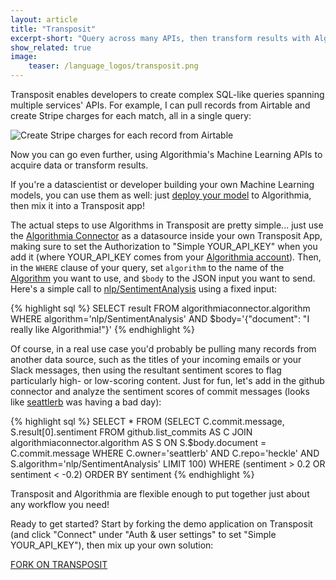 ```yaml
---
layout: article
title: "Transposit"
excerpt-short: "Query across many APIs, then transform results with Algorithmia's ML"
show_related: true
image:
    teaser: /language_logos/transposit.png
---
```


Transposit enables developers to create complex SQL-like queries spanning multiple services' APIs. For example, I can pull records from Airtable and create Stripe charges for each match, all in a single query:

<img src="{{site.cdnurl}}{{site.baseurl}}/images/post_images/transposit/airtable_stripe.png" alt="Create Stripe charges for each record from Airtable" class="screenshot">

Now you can go even further, using Algorithmia's Machine Learning APIs to acquire data or transform results.

If you're a datascientist or developer building your own Machine Learning models, you can use them as well: just [deploy your model]({{site.baseurl}}/algorithm-development) to Algorithmia, then mix it into a Transposit app!

The actual steps to use Algorithms in Transposit are pretty simple... just use the [Algorithmia Connector](https://console.transposit.com/t/jpeck/algorithmiaconnector/) as a datasource inside your own Transposit App, making sure to set the Authorization to "Simple YOUR_API_KEY" when you add it (where YOUR_API_KEY comes from your [Algorithmia account](/user#credentials)). Then, in the `WHERE` clause of your query, set `algorithm` to the name of the [Algorithm](https://algorithmia.com/algorithms) you want to use, and `$body` to the JSON input you want to send. Here's a simple call to [nlp/SentimentAnalysis](https://algorithmia.com/algorithms/nlp/SentimentAnalysis) using a fixed input:

{% highlight sql %}
SELECT result FROM algorithmiaconnector.algorithm
  WHERE algorithm='nlp/SentimentAnalysis'
  AND $body='{"document": "I really like Algorithmia!"}'
{% endhighlight %}

Of course, in a real use case you'd probably be pulling many records from another data source, such as the titles of your incoming emails or your Slack messages, then using the resultant sentiment scores to flag particularly high- or low-scoring content. Just for fun, let's add in the github connector and analyze the sentiment scores of commit messages (looks like [seattlerb](https://github.com/seattlerb/heckle/commits/master) was having a bad day):

{% highlight sql %}
SELECT *
FROM (SELECT C.commit.message, S.result[0].sentiment
      FROM github.list_commits AS C
        JOIN algorithmiaconnector.algorithm AS S
         ON S.$body.document = C.commit.message
      WHERE C.owner='seattlerb'
      AND C.repo='heckle'
      AND S.algorithm='nlp/SentimentAnalysis'
      LIMIT 100)
WHERE (sentiment > 0.2 OR sentiment < -0.2)
ORDER BY sentiment
{% endhighlight %}

Transposit and Algorithmia are flexible enough to put together just about any workflow you need!

Ready to get started? Start by forking the demo application on Transposit (and click "Connect" under "Auth & user settings" to set "Simple YOUR_API_KEY"), then mix up your own solution:

<a href="https://console.transposit.com/t/transposit-sample/algorithmia_demo?readme=true" class="btn btn-default btn-primary"><i class="fa fa-code-fork" aria-hidden="true"></i> FORK ON TRANSPOSIT</a>
